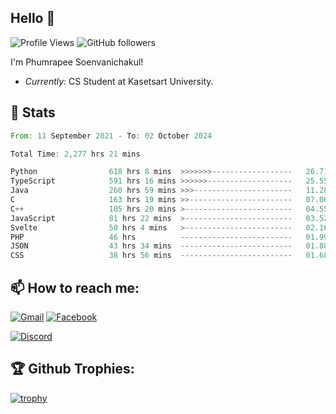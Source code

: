 
<h2>Hello 👋</h2> 

![Profile Views](https://komarev.com/ghpvc/?username=Homiez09&label=Profile%20views&color=0e75b6&style=flat)
![GitHub followers](https://img.shields.io/github/followers/HomieZ09.svg?style=social&label=Follow)


I'm Phumrapee Soenvanichakul!

- <i>Currently:</i> CS Student at Kasetsart University.

<h2>👀 Stats</h2>

<!--START_SECTION:waka-->

```rust
From: 11 September 2021 - To: 02 October 2024

Total Time: 2,277 hrs 21 mins

Python                618 hrs 8 mins  >>>>>>>------------------   26.71 %
TypeScript            591 hrs 16 mins >>>>>>-------------------   25.55 %
Java                  260 hrs 59 mins >>>----------------------   11.28 %
C                     163 hrs 19 mins >>-----------------------   07.06 %
C++                   105 hrs 20 mins >------------------------   04.55 %
JavaScript            81 hrs 22 mins  >------------------------   03.52 %
Svelte                50 hrs 4 mins   >------------------------   02.16 %
PHP                   46 hrs          -------------------------   01.99 %
JSON                  43 hrs 34 mins  -------------------------   01.88 %
CSS                   38 hrs 56 mins  -------------------------   01.68 %
```

<!--END_SECTION:waka-->

<h2>📫 How to reach me:</h2>

<a href="mailto:phumrapeesoen1@gmail.com">![Gmail](https://img.shields.io/badge/Gmail-D14836?style=for-the-badge&logo=gmail&logoColor=white)</a> 
<a href="https://web.facebook.com/phumrapee.soenvanichakul.3/">![Facebook](https://img.shields.io/badge/Facebook-4267B2?style=for-the-badge&logo=facebook&logoColor=white)</a>

<a href="https://discord.gg/EWnAEUtFVm">![Discord](https://discord.c99.nl/widget/theme-1/297740667784921089.png)</a> 

<h2>🏆 Github Trophies:</h2>

[![trophy](https://github-profile-trophy.vercel.app/?username=Homiez09&theme=discord&row=1)](https://github.com/ryo-ma/github-profile-trophy)
